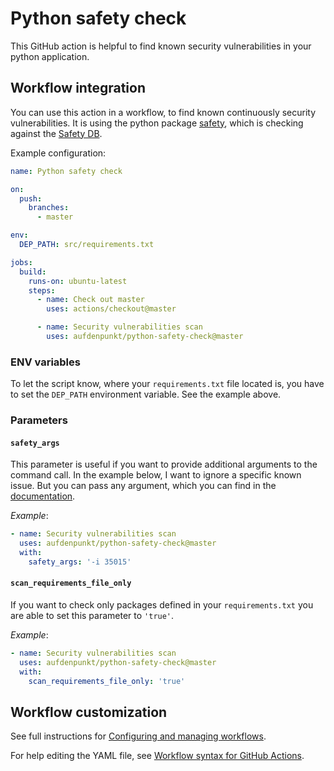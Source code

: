 # Python safety check

This GitHub action is helpful to find known security vulnerabilities in your python application.

## Workflow integration

You can use this action in a workflow, to find known continuously security vulnerabilities. It is using the python package [safety](https://pypi.org/project/safety/), which is checking against the [Safety DB](https://github.com/pyupio/safety-db).

Example configuration:

```yaml
name: Python safety check

on:
  push:
    branches:
      - master

env:
  DEP_PATH: src/requirements.txt

jobs:
  build:
    runs-on: ubuntu-latest
    steps:
      - name: Check out master
        uses: actions/checkout@master

      - name: Security vulnerabilities scan
        uses: aufdenpunkt/python-safety-check@master
```

### ENV variables

To let the script know, where your `requirements.txt` file located is, you have to set the `DEP_PATH` environment variable. See the example above.

### Parameters

#### `safety_args`

This parameter is useful if you want to provide additional arguments to the command call. In the example below, I want to ignore a specific known issue. But you can pass any argument, which you can find in the [documentation](https://github.com/pyupio/safety#options).

_Example_:

```yaml
- name: Security vulnerabilities scan
  uses: aufdenpunkt/python-safety-check@master
  with:
    safety_args: '-i 35015'
```

#### `scan_requirements_file_only`

If you want to check only packages defined in your `requirements.txt` you are able to set this parameter to `'true'`.

_Example_:

```yaml
- name: Security vulnerabilities scan
  uses: aufdenpunkt/python-safety-check@master
  with:
    scan_requirements_file_only: 'true'
```

## Workflow customization

See full instructions for [Configuring and managing workflows](https://help.github.com/en/actions/configuring-and-managing-workflows).

For help editing the YAML file, see [Workflow syntax for GitHub Actions](https://help.github.com/en/actions/automating-your-workflow-with-github-actions/workflow-syntax-for-github-actions).
